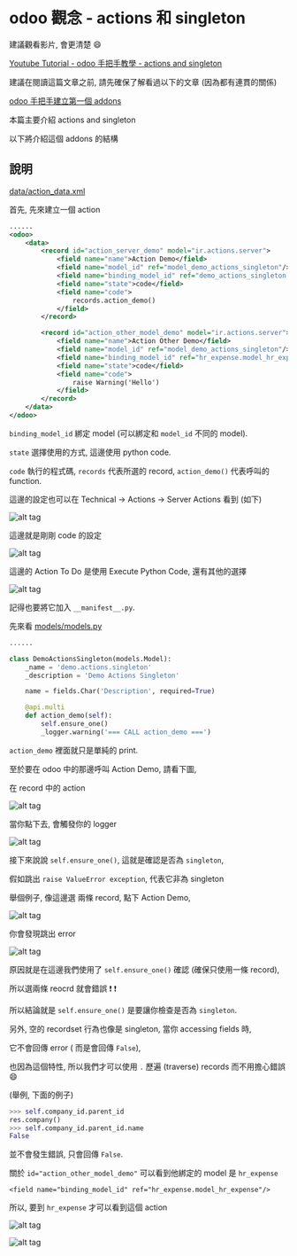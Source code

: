 # odoo 觀念 - actions 和 singleton

建議觀看影片, 會更清楚 :smile:

[Youtube Tutorial - odoo 手把手教學 - actions and singleton](https://youtu.be/rRD9j4IAHWY)

建議在閱讀這篇文章之前, 請先確保了解看過以下的文章 (因為都有連貫的關係)

[odoo 手把手建立第一個 addons](https://github.com/twtrubiks/odoo-demo-addons-tutorial/tree/master/demo_odoo_tutorial)

本篇主要介紹 actions and singleton

以下將介紹這個 addons 的結構

## 說明

[data/action_data.xml](data/action_data.xml)

首先, 先來建立一個 action

```xml
......
<odoo>
    <data>
        <record id="action_server_demo" model="ir.actions.server">
            <field name="name">Action Demo</field>
            <field name="model_id" ref="model_demo_actions_singleton"/>
            <field name="binding_model_id" ref="demo_actions_singleton.model_demo_actions_singleton"/>
            <field name="state">code</field>
            <field name="code">
                records.action_demo()
            </field>
        </record>

        <record id="action_other_model_demo" model="ir.actions.server">
            <field name="name">Action Other Demo</field>
            <field name="model_id" ref="model_demo_actions_singleton"/>
            <field name="binding_model_id" ref="hr_expense.model_hr_expense"/>
            <field name="state">code</field>
            <field name="code">
                raise Warning('Hello')
            </field>
        </record>
    </data>
</odoo>
```

`binding_model_id` 綁定 model (可以綁定和 `model_id` 不同的 model).

`state` 選擇使用的方式, 這邊使用 python code.

`code` 執行的程式碼, `records` 代表所選的 record, `action_demo()` 代表呼叫的 function.

這邊的設定也可以在 Technical -> Actions -> Server Actions 看到 (如下)

![alt tag](https://i.imgur.com/RV5ryMj.png)

這邊就是剛剛 code 的設定

![alt tag](https://i.imgur.com/vfeSIxp.png)

這邊的 Action To Do 是使用 Execute Python Code, 還有其他的選擇

![alt tag](https://i.imgur.com/NqxJLzu.png)

記得也要將它加入 `__manifest__.py`.

先來看 [models/models.py](models/models.py)

```python
......

class DemoActionsSingleton(models.Model):
    _name = 'demo.actions.singleton'
    _description = 'Demo Actions Singleton'

    name = fields.Char('Description', required=True)

    @api.multi
    def action_demo(self):
        self.ensure_one()
        _logger.warning('=== CALL action_demo ===')
```

`action_demo` 裡面就只是單純的 print.

至於要在 odoo 中的那邊呼叫 Action Demo, 請看下圖,

在 record 中的 action

![alt tag](https://i.imgur.com/cf6NeMr.png)

當你點下去, 會觸發你的 logger

![alt tag](https://i.imgur.com/wbkWbDV.png)

接下來說說 `self.ensure_one()`, 這就是確認是否為 `singleton`,

假如跳出 `raise ValueError exception`, 代表它非為 singleton

舉個例子, 像這邊選 兩條 record, 點下 Action Demo,

![alt tag](https://i.imgur.com/HMV3CHS.png)

你會發現跳出 error

![alt tag](https://i.imgur.com/tpti9Lb.png)

原因就是在這邊我們使用了 `self.ensure_one()` 確認 (確保只使用一條 record),

所以選兩條 reocrd 就會錯誤 :exclamation: :exclamation:

所以結論就是 `self.ensure_one()` 是要讓你檢查是否為 `singleton`.

另外, 空的 recordset 行為也像是 singleton, 當你 accessing fields 時,

它不會回傳 error ( 而是會回傳 `False`),

也因為這個特性, 所以我們才可以使用 `.` 歷遍 (traverse) records 而不用擔心錯誤 :smile:

(舉例, 下面的例子)

```python
>>> self.company_id.parent_id
res.company()
>>> self.company_id.parent_id.name
False
```

並不會發生錯誤, 只會回傳 `False`.

關於 `id="action_other_model_demo"` 可以看到他綁定的 model 是 `hr_expense`

`<field name="binding_model_id" ref="hr_expense.model_hr_expense"/>`

所以, 要到 `hr_expense` 才可以看到這個 action

![alt tag](https://i.imgur.com/zQMwqca.png)

![alt tag](https://i.imgur.com/r5u0Voy.png)